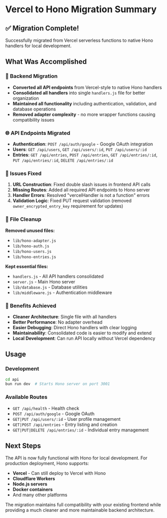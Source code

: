 # Vercel to Hono Migration Summary

## ✅ Migration Complete!

Successfully migrated from Vercel serverless functions to native Hono handlers for local development.

## What Was Accomplished

### 🔧 **Backend Migration**
- **Converted all API endpoints** from Vercel-style to native Hono handlers
- **Consolidated all handlers** into single `handlers.js` file for better organization
- **Maintained all functionality** including authentication, validation, and database operations
- **Removed adapter complexity** - no more wrapper functions causing compatibility issues

### 🌐 **API Endpoints Migrated**
- **Authentication**: `POST /api/auth/google` - Google OAuth integration
- **Users**: `GET /api/users`, `GET /api/users/:id`, `PUT /api/users/:id`
- **Entries**: `GET /api/entries`, `POST /api/entries`, `GET /api/entries/:id`, `PUT /api/entries/:id`, `DELETE /api/entries/:id`

### 🐛 **Issues Fixed**
1. **URL Construction**: Fixed double slash issues in frontend API calls
2. **Missing Routes**: Added all required API endpoints to Hono server
3. **Handler Errors**: Resolved "vercelHandler is not a function" errors
4. **Validation Logic**: Fixed PUT request validation (removed `owner_encrypted_entry_key` requirement for updates)

### 📁 **File Cleanup**
**Removed unused files:**
- `lib/hono-adapter.js`
- `lib/hono-auth.js` 
- `lib/hono-users.js`
- `lib/hono-entries.js`

**Kept essential files:**
- `handlers.js` - All API handlers consolidated
- `server.js` - Main Hono server
- `lib/database.js` - Database utilities
- `lib/middleware.js` - Authentication middleware

### 🚀 **Benefits Achieved**
- **Cleaner Architecture**: Single file with all handlers
- **Better Performance**: No adapter overhead
- **Easier Debugging**: Direct Hono handlers with clear logging
- **Maintainability**: Consolidated code is easier to modify and extend
- **Local Development**: Can run API locally without Vercel dependency

## Usage

### Development
```bash
cd api
bun run dev  # Starts Hono server on port 3001
```

### Available Routes
- `GET /api/health` - Health check
- `POST /api/auth/google` - Google OAuth
- `GET|PUT /api/users/:id` - User profile management  
- `GET|POST /api/entries` - Entry listing and creation
- `GET|PUT|DELETE /api/entries/:id` - Individual entry management

## Next Steps

The API is now fully functional with Hono for local development. For production deployment, Hono supports:
- **Vercel** - Can still deploy to Vercel with Hono
- **Cloudflare Workers**
- **Node.js servers**
- **Docker containers**
- And many other platforms

The migration maintains full compatibility with your existing frontend while providing a much cleaner and more maintainable backend architecture.